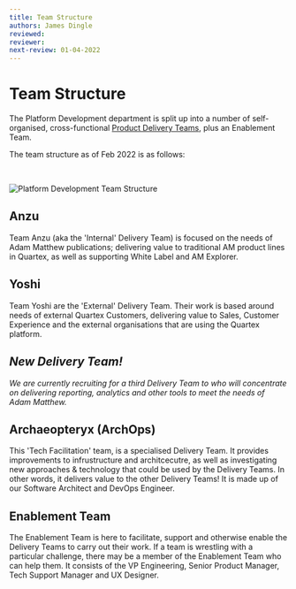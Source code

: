 ```yaml
---
title: Team Structure
authors: James Dingle
reviewed: 
reviewer:
next-review: 01-04-2022
---
```


# Team Structure

The Platform Development department is split up into a number of self-organised, cross-functional [Product Delivery Teams](/3.-Sprints-%26-Teams/#product-delivery-teams), plus an Enablement Team.

The team structure as of Feb 2022 is as follows:

</br>

![Platform Development Team Structure](/assets/pd-team-structure-feb-2022.png)

## Anzu
Team Anzu (aka the 'Internal' Delivery Team) is focused on the needs of Adam Matthew publications; delivering value to traditional AM product 
lines in Quartex, as well as supporting White Label and AM Explorer. 

## Yoshi 
Team Yoshi are the 'External' Delivery Team. Their work is based around needs of external Quartex Customers, delivering value to Sales, 
Customer Experience and the external organisations that are using the Quartex platform.

## _New Delivery Team!_
_We are currently recruiting for a third Delivery Team to who will concentrate on delivering reporting, analytics and other tools to meet the needs of Adam Matthew._

## Archaeopteryx (ArchOps)

This 'Tech Facilitation' team, is a specialised Delivery Team. It provides improvements to infrustructure and architcecutre, as well as investigating new approaches & technology that could be used by the Delivery Teams. In other words, it delivers value to the other Delivery Teams! It is made up of our Software Architect and DevOps Engineer.

## Enablement Team

The Enablement Team is here to facilitate, support and otherwise enable the Delivery Teams to carry out their work. If a team is wrestling with a particular challenge, there may be a member of the Enablement Team who can help them. It consists of the VP Engineering, Senior Product Manager, Tech Support Manager and UX Designer.


